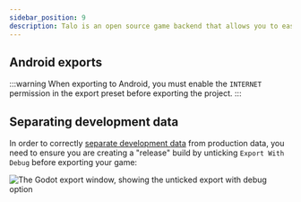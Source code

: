 ```yaml
---
sidebar_position: 9
description: Talo is an open source game backend that allows you to easily add leaderboards, stats, data persistence and more to your Godot game.
---
```


## Android exports

:::warning
When exporting to Android, you must enable the `INTERNET` permission in the export preset before exporting the project.
:::

## Separating development data

In order to correctly [separate development data](/docs/godot/dev-data) from production data, you need to ensure you are creating a "release" build by unticking `Export With Debug` before exporting your game:

![The Godot export window, showing the unticked export with debug option](/img/godot-export-debug.png)
